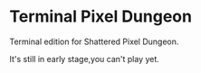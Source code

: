 # Terminal Pixel Dungeon

Terminal edition for Shattered Pixel Dungeon.

It's still in early stage,you can't play yet.
